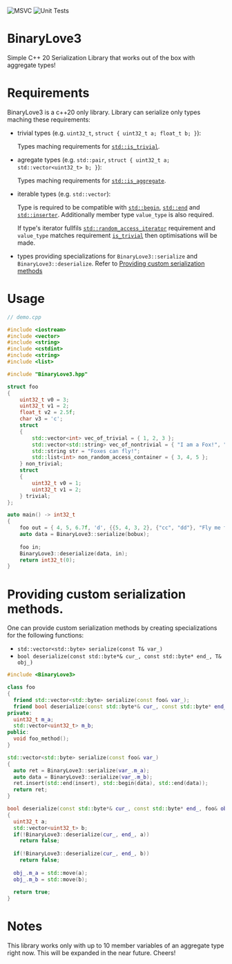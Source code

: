 ![MSVC](https://github.com/RedSkittleFox/BinaryLove3/workflows/Build%20Demo/badge.svg)
![Unit Tests](https://github.com/RedSkittleFox/BinaryLove3/workflows/VS%20Test%20Platform/badge.svg)

# BinaryLove3
Simple C++ 20 Serialization Library that works out of the box with aggregate types!

# Requirements
BinaryLove3 is a c++20 only library. 
Library can serialize only types maching these requirements:
* trivial types (e.g. `uint32_t`, `struct { uint32_t a; float_t b; }`): 
  
  Types maching requirements for [`std::is_trivial`](https://en.cppreference.com/w/cpp/types/is_trivial).
* agregate types (e.g. `std::pair`, `struct { uint32_t a; std::vector<uint32_t> b; }`):
  
  Types maching requirements for [`std::is_aggregate`](https://en.cppreference.com/w/cpp/types/is_aggregate).
* iterable types (e.g. `std::vector`):
  
  Type is required to be compatible with [`std::begin`](https://en.cppreference.com/w/cpp/iterator/begin), [`std::end`](https://en.cppreference.com/w/cpp/iterator/end) and [`std::inserter`](https://en.cppreference.com/w/cpp/iterator/inserter). Additionally member type `value_type` is also required.
  
  If type's iterator fullfils [`std::random_access_iterator`](https://en.cppreference.com/w/cpp/iterator/random_access_iterator) requirement and `value_type` matches requirement [`is_trivial`](https://en.cppreference.com/w/cpp/types/is_trivial) then optimisations will be made. 

* types providing specializations for `BinaryLove3::serialize` and `BinaryLove3::deserialize`. Refer to [Providing custom serialization methods](https://github.com/RedSkittleFox/BinaryLove3#providing-custom-serialization-methods)

# Usage
```cpp
// demo.cpp

#include <iostream>
#include <vector>
#include <string>
#include <cstdint>
#include <string>
#include <list>

#include "BinaryLove3.hpp"

struct foo
{
	uint32_t v0 = 3;
	uint32_t v1 = 2;
	float_t v2 = 2.5f;
	char v3 = 'c';
	struct
	{
		std::vector<int> vec_of_trivial = { 1, 2, 3 };
		std::vector<std::string> vec_of_nontrivial = { "I am a Fox!", "In a big Box!" };
		std::string str = "Foxes can fly!";
		std::list<int> non_random_access_container = { 3, 4, 5 };
	} non_trivial;
	struct
	{
		uint32_t v0 = 1;
		uint32_t v1 = 2;
	} trivial;
};

auto main() -> int32_t
{
	foo out = { 4, 5, 6.7f, 'd', {{5, 4, 3, 2}, {"cc", "dd"}, "Fly me to the moon..." , {7, 8, 9}}, {3, 4} };
	auto data = BinaryLove3::serialize(bobux);
	
	foo in;
	BinaryLove3::deserialize(data, in);
	return int32_t(0);
}
```

# Providing custom serialization methods.
One can provide custom serialization methods by creating specializations for the following functions:
* `std::vector<std::byte> serialize(const T& var_)`
* `bool deserialize(const std::byte*& cur_, const std::byte* end_, T& obj_)`

```cpp
#include <BinaryLove3>

class foo
{
  friend std::vector<std::byte> serialize(const foo& var_);
  friend bool deserialize(const std::byte*& cur_, const std::byte* end_, foo& obj_);
private:
  uint32_t m_a;
  std::vector<uint32_t> m_b;
public:
  void foo_method();
}

std::vector<std::byte> serialize(const foo& var_)
{
  auto ret = BinaryLove3::serialize(var_.m_a);
  auto data = BinaryLove3::serialize(var_.m_b);
  ret.insert(std::end(insert), std::begin(data), std::end(data));
  return ret;
}

bool deserialize(const std::byte*& cur_, const std::byte* end_, foo& obj_)
{
  uint32_t a;
  std::vector<uint32_t> b;
  if(!BinaryLove3::deserialize(cur_, end_, a))
    return false;
  
  if(!BinaryLove3::deserialize(cur_, end_, b))
    return false;
    
  obj_.m_a = std::move(a);
  obj_.m_b = std::move(b);
  
  return true;
}
```

# Notes
This library works only with up to 10 member variables of an aggregate type right now. This will be expanded in the near future. Cheers!
